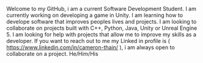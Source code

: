 Welcome to my GitHub, i am a current Software Development Student. I am currently working on developing a game in Unity. I am learning how to develope software that improves peoples lives and projects. I am looking to collaborate on projects built with C++, Python, Java, Unity or Unreal Engine 5. I am looking for help with projects that allow me to improve my skills as a developer. If you want to reach out to me my Linked in profile is ( https://www.linkedin.com/in/cameron-thain/ ), i am always open to collaborate on a project.
He/Him/His

